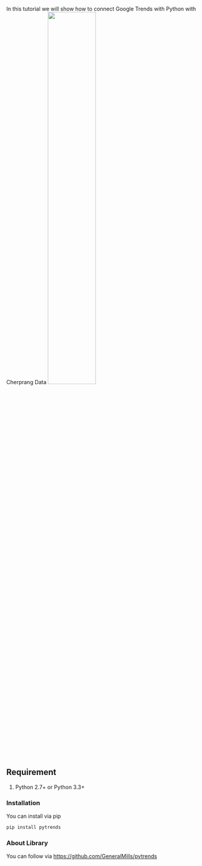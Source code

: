 In this tutorial we will show how to connect Google Trends with Python with Cherprang Data
<img src="https://user-images.githubusercontent.com/36840742/37519935-aeff2ad0-294d-11e8-8685-c7ec0aa4aad8.jpg" width="50%"></img>
## Requirement

1. Python 2.7+ or Python 3.3+

### Installation
You can install via pip

```Bash
pip install pytrends
```

### About Library
You can follow via https://github.com/GeneralMills/pytrends

